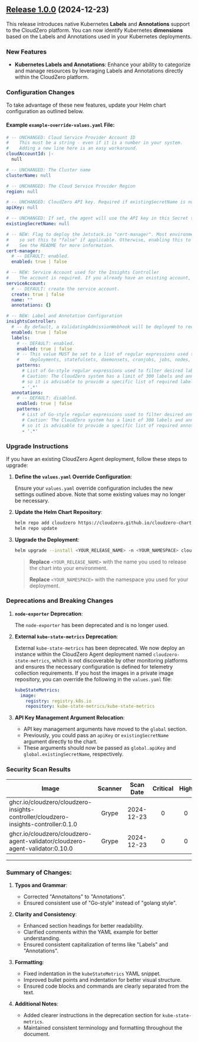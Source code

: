 ## [Release 1.0.0](https://github.com/Cloudzero/cloudzero-agent/compare/v0.0.28...v1.0.0) (2024-12-23)

This release introduces native Kubernetes **Labels** and **Annotations** support to the CloudZero platform. You can now identify Kubernetes **dimensions** based on the Labels and Annotations used in your Kubernetes deployments.

### New Features

- **Kubernetes Labels and Annotations**: Enhance your ability to categorize and manage resources by leveraging Labels and Annotations directly within the CloudZero platform.

### Configuration Changes

To take advantage of these new features, update your Helm chart configuration as outlined below.

#### Example `example-override-values.yaml` File:

```yaml
# -- UNCHANGED: Cloud Service Provider Account ID
#    This must be a string - even if it is a number in your system.
#    Adding a new line here is an easy workaround.
cloudAccountId: |-
  null

# -- UNCHANGED: The Cluster name
clusterName: null

# -- UNCHANGED: The Cloud Service Provider Region
region: null

# -- UNCHANGED: CloudZero API key. Required if existingSecretName is null.
apiKey: null

# -- UNCHANGED: If set, the agent will use the API key in this Secret to authenticate with CloudZero.
existingSecretName: null

# -- NEW: Flag to deploy the Jetstack.io "cert-manager". Most environments will already have this deployed,
#    so set this to "false" if applicable. Otherwise, enabling this to "true" is a quick way to get started.
#    See the README for more information.
cert-manager:
  # -- DEFAULT: enabled.
  enabled: true | false

# -- NEW: Service Account used for the Insights Controller
#    The account is required. If you already have an existing account, set the name in the field below.
serviceAccount:
  # -- DEFAULT: create the service account.
  create: true | false
  name: ""
  annotations: {}

# -- NEW: Label and Annotation Configuration
insightsController:
  # -- By default, a ValidatingAdmissionWebhook will be deployed to record all created labels and annotations.
  enabled: true | false
  labels:
    # -- DEFAULT: enabled.
    enabled: true | false
    # -- This value MUST be set to a list of regular expressions used to gather labels from pods,
    #    deployments, statefulsets, daemonsets, cronjobs, jobs, nodes, and namespaces.
    patterns:
      # List of Go-style regular expressions used to filter desired labels.
      # Caution: The CloudZero system has a limit of 300 labels and annotations,
      # so it is advisable to provide a specific list of required labels.
      - '.*'
  annotations:
    # -- DEFAULT: disabled.
    enabled: true | false
    patterns:
      # List of Go-style regular expressions used to filter desired annotations.
      # Caution: The CloudZero system has a limit of 300 labels and annotations,
      # so it is advisable to provide a specific list of required annotations.
      - '.*'
```

### Upgrade Instructions

If you have an existing CloudZero Agent deployment, follow these steps to upgrade:

1. **Define the `values.yaml` Override Configuration**:
   
   Ensure your `values.yaml` override configuration includes the new settings outlined above. Note that some existing values may no longer be necessary.

2. **Update the Helm Chart Repository**:
   
   ```sh
   helm repo add cloudzero https://cloudzero.github.io/cloudzero-charts
   helm repo update
   ```

3. **Upgrade the Deployment**:
   
   ```sh
   helm upgrade --install <YOUR_RELEASE_NAME> -n <YOUR_NAMESPACE> cloudzero -f override-values.yaml
   ```
   
   > **Replace** `<YOUR_RELEASE_NAME>` with the name you used to release the chart into your environment.
   >
   > **Replace** `<YOUR_NAMESPACE>` with the namespace you used for your deployment.

### Deprecations and Breaking Changes

1. **`node-exporter` Deprecation**:
   
   The `node-exporter` has been deprecated and is no longer used.

2. **External `kube-state-metrics` Deprecation**:
   
   External `kube-state-metrics` has been deprecated. We now deploy an instance within the CloudZero Agent deployment named `cloudzero-state-metrics`, which is not discoverable by other monitoring platforms and ensures the necessary configuration is defined for telemetry collection requirements. If you host the images in a private image repository, you can override the following in the `values.yaml` file:

   ```yaml
   kubeStateMetrics:
     image:
       registry: registry.k8s.io
       repository: kube-state-metrics/kube-state-metrics
   ```

3. **API Key Management Argument Relocation**:
   
   - API key management arguments have moved to the `global` section.
   - Previously, you could pass an `apiKey` or `existingSecretName` argument directly to the chart.
   - These arguments should now be passed as `global.apiKey` and `global.existingSecretName`, respectively.

### Security Scan Results

| Image                                                                                             | Scanner | Scan Date   | Critical | High | Medium | Low | Negligible |
|---------------------------------------------------------------------------------------------------|:-------:|:-----------:|:--------:|:----:|:------:|:---:|:----------:|
| ghcr.io/cloudzero/cloudzero-insights-controller/cloudzero-insights-controller:0.1.0                | Grype   | 2024-12-23  | 0        | 0    | 0      | 0   | 0          |
| ghcr.io/cloudzero/cloudzero-agent-validator/cloudzero-agent-validator:0.10.0                      | Grype   | 2024-12-23  | 0        | 0    | 0      | 0   | 0          |

---

### Summary of Changes:

1. **Typos and Grammar**:
   - Corrected "Annotaitons" to "Annotations".
   - Ensured consistent use of "Go-style" instead of "golang style".

2. **Clarity and Consistency**:
   - Enhanced section headings for better readability.
   - Clarified comments within the YAML example for better understanding.
   - Ensured consistent capitalization of terms like "Labels" and "Annotations".

3. **Formatting**:
   - Fixed indentation in the `kubeStateMetrics` YAML snippet.
   - Improved bullet points and indentation for better visual structure.
   - Ensured code blocks and commands are clearly separated from the text.

4. **Additional Notes**:
   - Added clearer instructions in the deprecation section for `kube-state-metrics`.
   - Maintained consistent terminology and formatting throughout the document.

